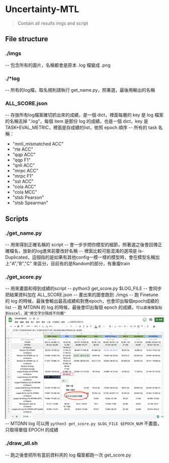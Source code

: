 # Uncertainty-MTL
> Contain all results imgs and script
## File structure
### ./imgs
-- 包含所有的圖片，名稱都會是原本 .log 檔變成 .png
### ./*log
-- 所有的log檔，取名規則請執行 get_name.py，照著選，最後用輸出的名稱
### ALL_SCORE.json
-- 存放所有log檔案確切抓出來的成績，是一個 dict，裡面每層的 key 是 log 檔案的名稱去掉 ".log"，每個 item 是那份 log 的成績，也是一個 dict，key 是 TASK+EVAL_METRIC，裡面是存成績的list，依照 epoch 順序
-- 所有的 task 名稱：
* "mnli_mismatched ACC"
* "rte ACC"
* "qqp ACC"
* "qqp F1"
* "qnli ACC"
* "mrpc ACC"
* "mrpc F1"
* "sst ACC"
* "cola ACC"
* "cola MCC"
* "stsb Pearson"
* "stsb Spearman"
## Scripts
### ./get_name.py
-- 用來得到正確名稱的 script
-- 會一步步問你模型的細節，照著選之後會回傳正確檔名，放新的log進來前要改好名稱
-- 裡面比較可能混淆的選項是 Is-Duplicated，這個指的是如果有其他config一模一樣的模型時，會在模型名稱加上"A","B","C" 來區分，目前有的是Random的部分，有重複train
### ./get_score.py
-- 用來畫圖和得到成績的script
-- python3 get_score.py $LOG_FILE
-- 會同步把結果資料加在 ALL_SCORE.json
-- 畫出來的圖會跑到 ./imgs
-- 跑 Finetune 的 log 的時候，最後會輸出最高成績和對應epoch，也會印出每個epoch成績的 list
-- 跑 MTDNN 的 log 的時候，最後會印出每個 epoch 的成績，```可以直接複製貼到excel，選"將文字分隔成不同欄"```
![Image of example](https://github.com/billkunghappy/Uncertainty-MTL/blob/main/%E7%A4%BA%E7%AF%84.png)
-- MTDNN log 可以用 ```python3 get_score.py $LOG_FILE $EPOCH_NUM``` 不畫圖，只取得單個 EPOCH 的成績
### ./draw_all.sh
-- 跑之後會把所有當前資料夾的 log 檔案都跑一次 get_score.py
